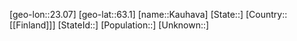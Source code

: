 ﻿---
location: [63.1,23.07]
type: City
tags:
- geo/City


SpocWebEntityId: 31355
isDeleted: false
confidential: public

---
[geo-lon::23.07]
[geo-lat::63.1]
[name::Kauhava]
[State::]
[Country::[[Finland]]]
[StateId::]
[Population::]
[Unknown::]

